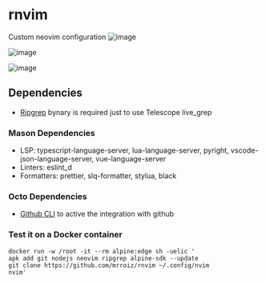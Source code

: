 # rnvim
Custom neovim configuration
![image](https://user-images.githubusercontent.com/49358353/206805596-98755426-8e1a-4c0a-bde3-63a87e8af2e0.png)

![image](https://user-images.githubusercontent.com/49358353/206805696-4409f81d-dfa2-4b79-ac68-4a7503d6a12f.png)

![image](https://user-images.githubusercontent.com/49358353/206805883-ceff2862-4e0c-4c98-a9ae-c1e16e9af5af.png)


## Dependencies
- [Ripgrep](https://github.com/BurntSushi/ripgrep) bynary is required just to use Telescope live_grep

### Mason Dependencies
- LSP: typescript-language-server, lua-language-server, pyright, vscode-json-language-server, vue-language-server
- Linters: eslint_d
- Formatters: prettier, slq-formatter, stylua, black

### Octo Dependencies
- [Github CLI](https://cli.github.com/) to active the integration with github

### Test it on a Docker container
```console
docker run -w /root -it --rm alpine:edge sh -uelic '
apk add git nodejs neovim ripgrep alpine-sdk --update
git clone https://github.com/mrroiz/rnvim ~/.config/nvim
nvim'
```
